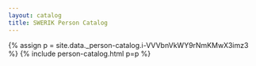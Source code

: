 ```yaml
---
layout: catalog
title: SWERIK Person Catalog
---
```

{% assign p = site.data._person-catalog.i-VVVbnVkWY9rNmKMwX3imz3 %}
{% include person-catalog.html p=p %}

